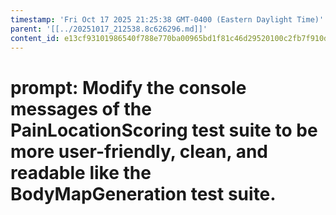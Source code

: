 ```yaml
---
timestamp: 'Fri Oct 17 2025 21:25:38 GMT-0400 (Eastern Daylight Time)'
parent: '[[../20251017_212538.8c626296.md]]'
content_id: e13cf93101986540f788e770ba00965bd1f81c46d29520100c2fb7f910db9269
---
```


# prompt: Modify the console messages of the PainLocationScoring test suite to be more user-friendly, clean, and readable like the BodyMapGeneration test suite.
